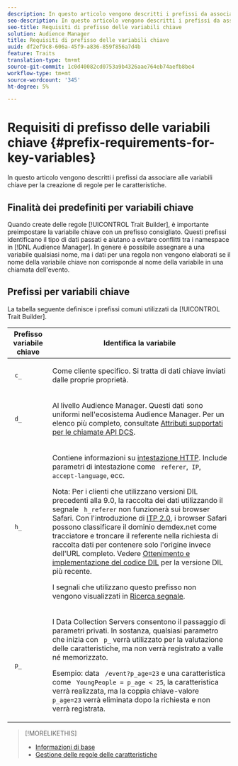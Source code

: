 ```yaml
---
description: In questo articolo vengono descritti i prefissi da associare alle variabili chiave per la creazione di regole per le caratteristiche.
seo-description: In questo articolo vengono descritti i prefissi da associare alle variabili chiave per la creazione di regole per le caratteristiche.
seo-title: Requisiti di prefisso delle variabili chiave
solution: Audience Manager
title: Requisiti di prefisso delle variabili chiave
uuid: df2ef9c8-606a-45f9-a836-859f856a7d4b
feature: Traits
translation-type: tm+mt
source-git-commit: 1c0d40082cd0753a9b4326aae764eb74aefb8be4
workflow-type: tm+mt
source-wordcount: '345'
ht-degree: 5%

---
```



# Requisiti di prefisso delle variabili chiave {#prefix-requirements-for-key-variables}

In questo articolo vengono descritti i prefissi da associare alle variabili chiave per la creazione di regole per le caratteristiche.

<!-- r_tb_variable_prefixes.xml -->

## Finalità dei predefiniti per variabili chiave

Quando create delle regole [!UICONTROL Trait Builder], è importante preimpostare la variabile chiave con un prefisso consigliato. Questi prefissi identificano il tipo di dati passati e aiutano a evitare conflitti tra i namespace in [!DNL Audience Manager]. In genere è possibile assegnare a una variabile qualsiasi nome, ma i dati per una regola non vengono elaborati se il nome della variabile chiave non corrisponde al nome della variabile in una chiamata dell&#39;evento.

## Prefissi per variabili chiave

La tabella seguente definisce i prefissi comuni utilizzati da [!UICONTROL Trait Builder].

<table id="table_CFEFA1DBDF904736B6EA2640B7AD26E5"> 
 <thead> 
  <tr> 
   <th colname="col1" class="entry"> Prefisso variabile chiave </th> 
   <th colname="col2" class="entry"> Identifica la variabile </th> 
  </tr>
 </thead>
 <tbody> 
  <tr> 
   <td colname="col1"><code> c_</code> </td> 
   <td colname="col2"> <p>Come cliente specifico. Si tratta di dati chiave inviati dalle proprie proprietà. </p> </td> 
  </tr> 
  <tr> 
   <td colname="col1"><code> d_</code> </td> 
   <td colname="col2"> <p>Al livello <span class="keyword">  Audience Manager</span>. Questi dati sono uniformi nell'ecosistema <span class="keyword">  Audience Manager</span>. Per un elenco più completo, consultate <a href="../../api/dcs-intro/dcs-api-reference/dcs-keys.md"> Attributi supportati per le chiamate API DCS</a>.</p> </td> 
  </tr>
  <tr> 
   <td colname="col1"><code> h_</code> </td> 
   <td colname="col2"> <p>Contiene informazioni su <a href="https://en.wikipedia.org/wiki/List_of_HTTP_header_fields" scope="external" format="html"> intestazione HTTP</a>. Include parametri di intestazione come <code> referer</code>,<code> IP</code>, <code> accept-language</code>, ecc. </p> <p> <p>Nota: Per i clienti che utilizzano versioni DIL precedenti alla 9.0, la raccolta dei dati utilizzando il segnale <code> h_referer</code> non funzionerà sui browser Safari. Con l'introduzione di <a href="https://webkit.org/blog/8311/intelligent-tracking-prevention-2-0/" format="https" scope="external"> ITP 2.0</a>, i browser Safari possono classificare il dominio demdex.net come tracciatore e troncare il referente nella richiesta di raccolta dati per contenere solo l'origine invece dell'URL completo. Vedere <a href="../../dil/dil-overview.md#get-implement-dil-code">Ottenimento e implementazione del codice DIL</a> per la versione DIL più recente.<p>I segnali che utilizzano questo prefisso non vengono visualizzati in <a href="../data-explorer/data-explorer-signals-search/data-explorer-signals-search.md">Ricerca segnale</a>.</p></p> </p> </td> 
  </tr> 
  <tr> 
   <td colname="col1"><code> p_</code> </td> 
   <td colname="col2"> <p>I <span class="wintitle"> Data Collection Servers</span> consentono il passaggio di parametri privati. In sostanza, qualsiasi parametro che inizia con <code> p_</code> verrà utilizzato per la valutazione delle caratteristiche, ma non verrà registrato a valle né memorizzato. </p> <p>Esempio: data <code> /event?p_age=23</code> e una caratteristica come <code> YoungPeople = p_age &lt; 25</code>, la caratteristica verrà realizzata, ma la coppia chiave-valore <code> p_age=23</code> verrà eliminata dopo la richiesta e non verrà registrata. </p> </td> 
  </tr> 
 </tbody> 
</table>

>[!MORELIKETHIS]
>
>* [Informazioni di base](../../features/traits/create-onboarded-rule-based-traits.md)
>* [Gestione delle regole delle caratteristiche](../../features/traits/manage-trait-rules.md#managing-trait-rules)

